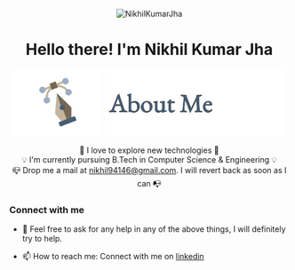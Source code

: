 <p align="center"> <img src="https://komarev.com/ghpvc/?username=NikhilKumarJha&label=Profile%20views&color=0e75b6&style=flat" alt="NikhilKumarJha" /> </p>
<h1 align ="center">
Hello there! I'm Nikhil Kumar Jha 
</h1>

<p align = "center"> 
<img src="https://github.com/NikhilKumarJha/NikhilKumarJha/blob/main/pen-doretti-nicholas-dribble.gif" height="120em" />
<img src="https://github.com/NikhilKumarJha/NikhilKumarJha/blob/main/AboutMe-light.png" height="120em" />
</p>

<p align = "center">
🔭 I love to explore new technologies 🔭
<br>
💡 I'm currently pursuing B.Tech in Computer Science & Engineering 💡
<br>
📪 Drop me a mail at <a href = "mailto:nikhil94146@gmail.com">nikhil94146@gmail.com</a>. I will revert back as soon as I can 📭
<!-- - <a href ="mailto:nikhil94146@gmail.com">![Gmail Badge](https://img.shields.io/badge/-nikhil94146@gmail.com-c14438?style=flat-square&logo=Gmail&logoColor=white&link=mailto:nikhil94146@gmail.com)</a> -->
</p>

### Connect with me
- 💬 Feel free to ask for any help in any of the above things, I will definitely try to help.

- 📫 How to reach me: Connect with me on [linkedin](https://www.linkedin.com/in/nikhil94146/)
